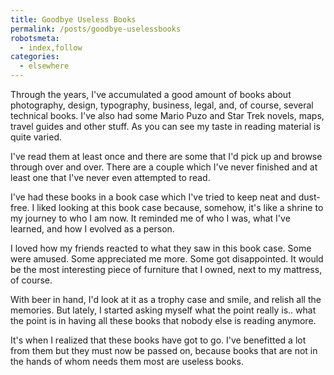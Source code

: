 ```yaml
---
title: Goodbye Useless Books
permalink: /posts/goodbye-uselessbooks
robotsmeta:
  - index,follow
categories:
  - elsewhere
---
```

Through the years, I've accumulated a good amount of books about photography, design, typography, business, legal, and, of course, several technical books. I've also had some Mario Puzo and Star Trek novels, maps, travel guides and other stuff. As you can see my taste in reading material is quite varied.

I've read them at least once and there are some that I'd pick up and browse through over and over. There are a couple which I've never finished and at least one that I've never even attempted to read.

I've had these books in a book case which I've tried to keep neat and dust-free. I liked looking at this book case because, somehow, it's like a shrine to my journey to who I am now. It reminded me of who I was, what I've learned, and how I evolved as a person.

I loved how my friends reacted to what they saw in this book case. Some were amused. Some appreciated me more. Some got disappointed. It would be the most interesting piece of furniture that I owned, next to my mattress, of course.

With beer in hand, I'd look at it as a trophy case and smile, and relish all the memories. But lately, I started asking myself what the point really is.. what the point is in having all these books that nobody else is reading anymore.

It's when I realized that these books have got to go. I've benefitted a lot from them but they must now be passed on, because books that are not in the hands of whom needs them most are useless books.
